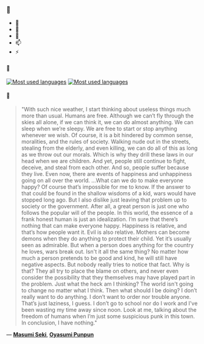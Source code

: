 ### 👋

- 🔭
- 🌱
- 💬
- 📫
- ⚡

#### 🧏

[![Most used languages](https://github-readme-stats-aynah.vercel.app/api/top-langs/?username=aynh&theme=solarized-dark&langs_count=6&layout=compact&hide_title=true)](https://github.com/anuraghazra/github-readme-stats#gh-dark-mode-only)
[![Most used languages](https://github-readme-stats-aynah.vercel.app/api/top-langs/?username=aynh&theme=solarized-light&langs_count=6&layout=compact&hide_title=true)](https://github.com/anuraghazra/github-readme-stats#gh-light-mode-only)

#### 💬

> "With such nice weather, I start thinking about useless things much more than usual. Humans are free. Although we can’t fly through the skies all alone, if we can think it, we can do almost anything. We can sleep when we’re sleepy. We are free to start or stop anything whenever we wish. Of course, it is a bit hindered by common sense, moralities, and the rules of society. Walking nude out in the streets, stealing from the elderly, and even killing, we can do all of this as long as we throw out our morals. Which is why they drill these laws in our head when we are children. And yet, people still continue to fight, deceive, and steal from each other. And so, people suffer because they live. Even now, there are events of happiness and unhappiness going on all over the world. …What can we do to make everyone happy? Of course that’s impossible for me to know. If the answer to that could be found in the shallow wisdoms of a kid, wars would have stopped long ago. But I also dislike just leaving that problem up to society or the government. After all, a great person is just one who follows the popular will of the people. In this world, the essence of a frank honest human is just an idealization. I’m sure that there’s nothing that can make everyone happy. Happiness is relative, and that’s how people want it. Evil is also relative. Mothers can become demons when they do anything to protect their child. Yet it’s usually seen as admirable. But when a person does anything for the country he loves, wars break out. Isn't it all the same thing? No matter how much a person pretends to be good and kind, he will still have negative aspects. But nobody really tries to notice that fact. Why is that? They all try to place the blame on others, and never even consider the possibility that they themselves may have played part in the problem. Just what the heck am I thinking? The world isn't going to change no matter what I think. Then what should I be doing? I don’t really want to do anything. I don’t want to order nor trouble anyone. That’s just laziness, I guess. I don’t go to school nor do I work and I've been wasting my time away since noon. Look at me, talking about the freedom of humans when I’m just some suspicious punk in this town. In conclusion, I have nothing."

&mdash; [**Masumi Seki**](https://myanimelist.net/character.php?q=Masumi%20Seki&cat=character), [**Oyasumi Punpun**](https://myanimelist.net/search/all?q=Oyasumi%20Punpun&cat=all)
